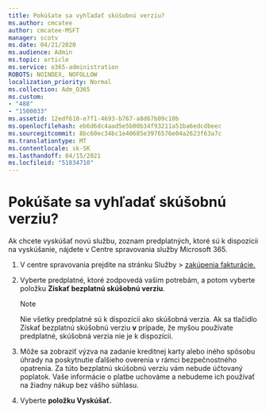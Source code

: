 ```yaml
---
title: Pokúšate sa vyhľadať skúšobnú verziu?
ms.author: cmcatee
author: cmcatee-MSFT
manager: scotv
ms.date: 04/21/2020
ms.audience: Admin
ms.topic: article
ms.service: o365-administration
ROBOTS: NOINDEX, NOFOLLOW
localization_priority: Normal
ms.collection: Adm_O365
ms.custom:
- "488"
- "1500033"
ms.assetid: 12edf610-e7f1-4693-b767-a8d67b09c10b
ms.openlocfilehash: eb6d6dc4aad5e5b00b34f93211a51ba6edcdbeec
ms.sourcegitcommit: 8bc60ec34bc1e40685e3976576e04a2623f63a7c
ms.translationtype: MT
ms.contentlocale: sk-SK
ms.lasthandoff: 04/15/2021
ms.locfileid: "51834710"
---
```

# <a name="trying-to-find-a-trial"></a>Pokúšate sa vyhľadať skúšobnú verziu?

Ak chcete vyskúšať novú službu, zoznam predplatných, ktoré sú k dispozícii na vyskúšanie, nájdete v Centre spravovania služby Microsoft 365.
  
1. V centre spravovania prejdite  na stránku Služby \> [zakúpenia fakturácie.](https://go.microsoft.com/fwlink/p/?linkid=868433)

2. Vyberte predplatné, ktoré zodpovedá vašim potrebám, a potom vyberte položku  **Získať bezplatnú skúšobnú verziu**.

    > [!NOTE]
    > Nie všetky predplatné sú k dispozícii ako skúšobná verzia. Ak sa tlačidlo Získať bezplatnú skúšobnú verziu **v** prípade, že myšou používate predplatné, skúšobná verzia nie je k dispozícii.
  
3. Môže sa zobraziť výzva na zadanie kreditnej karty alebo iného spôsobu úhrady na poskytnutie ďalšieho overenia v rámci bezpečnostného opatrenia. Za túto bezplatnú skúšobnú verziu vám nebude účtovaný poplatok. Vaše informácie o platbe uchováme a nebudeme ich používať na žiadny nákup bez vášho súhlasu.

4. Vyberte **položku Vyskúšať.**